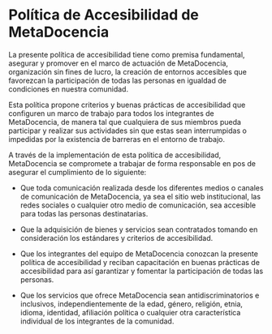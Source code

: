 # Política de Accesibilidad de MetaDocencia

La presente política de accesibilidad tiene como premisa fundamental, asegurar y promover en el marco de actuación de MetaDocencia, organización sin fines de lucro, la creación de entornos accesibles que favorezcan la participación de todas las personas en igualdad de condiciones en nuestra comunidad.

Esta política propone criterios y buenas prácticas de accesibilidad que configuren un marco de trabajo para todos los integrantes de MetaDocencia, de manera tal que cualquiera de sus miembros pueda participar y realizar sus actividades sin que estas sean interrumpidas o impedidas por la existencia de barreras en el entorno de trabajo.

A través de la implementación de esta política de accesibilidad, MetaDocencia se compromete a trabajar de forma responsable en pos de asegurar el cumplimiento de lo siguiente:

- Que toda comunicación realizada desde los diferentes medios o canales de comunicación de MetaDocencia, ya sea el sitio web institucional, las redes sociales o  cualquier otro medio de comunicación, sea accesible para todas las personas destinatarias.

- Que la adquisición de bienes y servicios sean contratados tomando en consideración los estándares y criterios de accesibilidad.

- Que los integrantes del equipo de MetaDocencia conozcan la presente política de accesibilidad y reciban capacitación en buenas prácticas de accesibilidad para así garantizar y fomentar la participación de todas las personas.

- Que los servicios que ofrece MetaDocencia sean antidiscriminatorios e inclusivos, independientemente de la edad, género, religión, etnia, idioma, identidad, afiliación política o cualquier otra característica individual de los integrantes de la comunidad.
